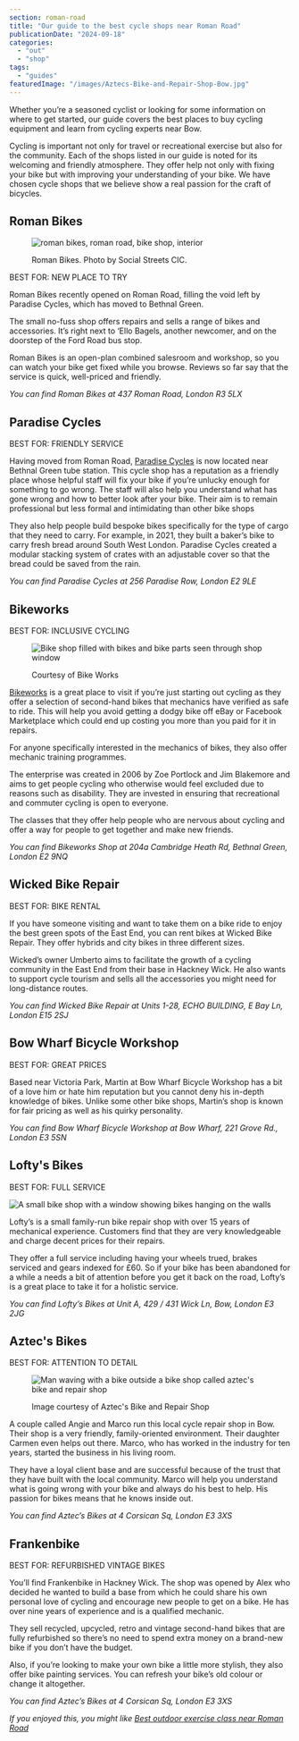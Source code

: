 ```yaml
---
section: roman-road
title: "Our guide to the best cycle shops near Roman Road"
publicationDate: "2024-09-18"
categories: 
  - "out"
  - "shop"
tags: 
  - "guides"
featuredImage: "/images/Aztecs-Bike-and-Repair-Shop-Bow.jpg"
---
```


Whether you’re a seasoned cyclist or looking for some information on where to get started, our guide covers the best places to buy cycling equipment and learn from cycling experts near Bow.

Cycling is important not only for travel or recreational exercise but also for the community. Each of the shops listed in our guide is noted for its welcoming and friendly atmosphere. They offer help not only with fixing your bike but with improving your understanding of your bike. We have chosen cycle shops that we believe show a real passion for the craft of bicycles. 

## Roman Bikes

<figure>

![roman bikes, roman road, bike shop, interior](images/roman-bikes-shop-roman-road-2-1024x683.jpg)

<figcaption>

Roman Bikes. Photo by Social Streets CIC.

</figcaption>

</figure>

BEST FOR: NEW PLACE TO TRY

Roman Bikes recently opened on Roman Road, filling the void left by Paradise Cycles, which has moved to Bethnal Green. 

The small no-fuss shop offers repairs and sells a range of bikes and accessories. It’s right next to ‘Ello Bagels, another newcomer, and on the doorstep of the Ford Road bus stop. 

Roman Bikes is an open-plan combined salesroom and workshop, so you can watch your bike get fixed while you browse. Reviews so far say that the service is quick, well-priced and friendly. 

_You can find Roman Bikes at 437 Roman Road, London R3 5LX_

## Paradise Cycles

BEST FOR: FRIENDLY SERVICE

Having moved from Roman Road, [Paradise Cycles](https://romanroadlondon.com/paradise-cycles-james-johnson-louis-wigmore-interview/) is now located near Bethnal Green tube station. This cycle shop has a reputation as a friendly place whose helpful staff will fix your bike if you’re unlucky enough for something to go wrong. The staff will also help you understand what has gone wrong and how to better look after your bike. Their aim is to remain professional but less formal and intimidating than other bike shops

They also help people build bespoke bikes specifically for the type of cargo that they need to carry. For example, in 2021, they built a baker’s bike to carry fresh bread around South West London. Paradise Cycles created a modular stacking system of crates with an adjustable cover so that the bread could be saved from the rain.

_You can find Paradise Cycles at 256 Paradise Row, London E2 9LE_

## Bikeworks

BEST FOR: INCLUSIVE CYCLING

<figure>

![Bike shop filled with bikes and bike parts seen through shop window](images/bikeworks-shop-bethnal-green-copy-1024x683.jpeg)

<figcaption>

Courtesy of Bike Works

</figcaption>

</figure>

[Bikeworks](https://romanroadlondon.com/inclusive-cycling-centre-olympic-park/) is a great place to visit if you’re just starting out cycling as they offer a selection of second-hand bikes that mechanics have verified as safe to ride. This will help you avoid getting a dodgy bike off eBay or Facebook Marketplace which could end up costing you more than you paid for it in repairs.

For anyone specifically interested in the mechanics of bikes, they also offer mechanic training programmes. 

The enterprise was created in 2006 by Zoe Portlock and Jim Blakemore and aims to get people cycling who otherwise would feel excluded due to reasons such as disability. They are invested in ensuring that recreational and commuter cycling is open to everyone. 

The classes that they offer help people who are nervous about cycling and offer a way for people to get together and make new friends.

_You can find Bikeworks Shop at 204a Cambridge Heath Rd, Bethnal Green, London E2 9NQ_

## Wicked Bike Repair

BEST FOR: BIKE RENTAL

If you have someone visiting and want to take them on a bike ride to enjoy the best green spots of the East End, you can rent bikes at Wicked Bike Repair. They offer hybrids and city bikes in three different sizes.

Wicked’s owner Umberto aims to facilitate the growth of a cycling community in the East End from their base in Hackney Wick. He also wants to support cycle tourism and sells all the accessories you might need for long-distance routes. 

_You can find Wicked Bike Repair at Units 1-28, ECHO BUILDING, E Bay Ln, London E15 2SJ_

## Bow Wharf Bicycle Workshop

BEST FOR: GREAT PRICES

Based near Victoria Park, Martin at Bow Wharf Bicycle Workshop has a bit of a love him or hate him reputation but you cannot deny his in-depth knowledge of bikes. Unlike some other bike shops, Martin’s shop is known for fair pricing as well as his quirky personality. 

_You can find Bow Wharf Bicycle Workshop at Bow Wharf, 221 Grove Rd., London E3 5SN_

## Lofty's Bikes

BEST FOR: FULL SERVICE

![A small bike shop with a window showing bikes hanging on the walls](images/Loftys-Bikes-Shop-Bow-1024x683.jpg)

Lofty’s is a small family-run bike repair shop with over 15 years of mechanical experience. Customers find that they are very knowledgeable and charge decent prices for their repairs. 

They offer a full service including having your wheels trued, brakes serviced and gears indexed for £60. So if your bike has been abandoned for a while a needs a bit of attention before you get it back on the road, Lofty’s is a great place to take it for a holistic service.

_You can find Lofty’s Bikes at Unit A, 429 / 431 Wick Ln, Bow, London E3 2JG_

## Aztec's Bikes

BEST FOR: ATTENTION TO DETAIL

<figure>

![Man waving with a bike outside a bike shop called aztec's bike and repair shop](images/Aztecs-Bike-and-Repair-Shop-Bow-1024x683.jpg)

<figcaption>

Image courtesy of Aztec's Bike and Repair Shop

</figcaption>

</figure>

A couple called Angie and Marco run this local cycle repair shop in Bow. Their shop is a very friendly, family-oriented environment. Their daughter Carmen even helps out there. Marco, who has worked in the industry for ten years, started the business in his living room.

They have a loyal client base and are successful because of the trust that they have built with the local community. Marco will help you understand what is going wrong with your bike and always do his best to help. His passion for bikes means that he knows inside out.

_You can find Aztec’s Bikes at 4 Corsican Sq, London E3 3XS_

## Frankenbike

BEST FOR: REFURBISHED VINTAGE BIKES

You’ll find Frankenbike in Hackney Wick. The shop was opened by Alex who decided he wanted to build a base from which he could share his own personal love of cycling and encourage new people to get on a bike. He has over nine years of experience and is a qualified mechanic.

They sell recycled, upcycled, retro and vintage second-hand bikes that are fully refurbished so there’s no need to spend extra money on a brand-new bike if you don’t have the budget. 

Also, if you’re looking to make your own bike a little more stylish, they also offer bike painting services. You can refresh your bike’s old colour or change it altogether. 

_You can find Aztec’s Bikes at 4 Corsican Sq, London E3 3XS_  

_If you enjoyed this, you might like_ [_Best outdoor exercise class near Roman Road_](https://romanroadlondon.com/best-outdoor-exercise-classes/)
